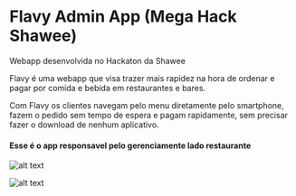 # Flavy Admin App (Mega Hack Shawee)

Webapp desenvolvida no Hackaton da Shawee

Flavy é uma webapp que visa trazer mais rapidez na hora de ordenar e pagar por comida e bebida em restaurantes e bares.

Com Flavy os clientes navegam pelo menu diretamente pelo smartphone, fazem o pedido sem tempo de espera e pagam rapidamente, sem precisar fazer o download de nenhum aplicativo.

#### Esse é o app responsavel pelo gerenciamente lado restaurante

![alt text](https://firebasestorage.googleapis.com/v0/b/flavy-app.appspot.com/o/Screenshot%202020-07-05%20at%2015.39.34.png?alt=media&token=5ff735b8-b55c-498a-b195-080757abf409)

![alt text](https://firebasestorage.googleapis.com/v0/b/flavy-app.appspot.com/o/Screenshot%202020-07-05%20at%2015.42.48.png?alt=media&token=f8de99d3-9964-497b-b809-d6b964dd0b5f)


